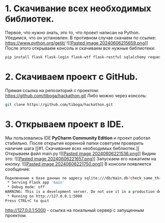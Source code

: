 # 1. Скачивание всех необходимых библиотек.
Первое, что нужно знать, это то, что проект написан на Python. Убедимся, что он установлен. В противном случае скачаем по ссылке: https://www.python.org/getit/
![[[Pasted image 20240606215659.png](https://github.com/tiboga/hackathon/blob/Alexandro/Pasted%20image%2020240606215659.png)]]
После этого открываем консоль и скачиваем все нужные библиотеки:
```bash
pip install flask flask-login flask-wtf flask-restful sqlalchemy requests waitress matplotlib
```
# 2. Скачиваем проект с GitHub.
Прямая ссылка на репозиторий с проектом: https://github.com/tiboga/hackathon.git
Либо можно через консоль:
```bash
git clone https://github.com/tiboga/hackathon.git
```
# 3. Открываем проект в IDE.
Мы пользовались IDE **PyСharm Community Edition** и проект работал стабильно.
После открытия коренной папки советуем проверить наличие шага [[#1. Скачивание всех необходимых библиотек.]]
Открываем файл main.py
![[[Pasted image 20240606221536.png](https://github.com/tiboga/hackathon/blob/Alexandro/Pasted%20image%2020240606221536.png)]]
Видим это:
![[[Pasted image 20240606221657.png](https://github.com/tiboga/hackathon/blob/Alexandro/Pasted%20image%2020240606221657.png)]]
Запускаем его нажатием на кнопку.
![[[Pasted image 20240606221750.png](https://github.com/tiboga/hackathon/blob/Alexandro/Pasted%20image%2020240606221750.png)]]
В консоли появляется сообщение:
```bash
Подключение к базе данных по адресу sqlite:///db/main.db?check_same_thread=False
 * Serving Flask app 'main'
 * Debug mode: off
WARNING: This is a development server. Do not use it in a production deployment. Use a production WSGI server instead.
 * Running on http://127.0.0.1:5000
Press CTRL+C to quit
```
http://127.0.0.1:5000 - ссылка на локальный сервер с запущенным проектом.
